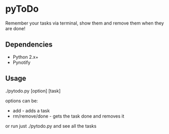 pyToDo
==========
Remember your tasks via terminal, show them and remove them when they are done!

Dependencies
------------
* Python 2.x+
* Pynotify

Usage
-----
./pytodo.py [option] [task]

options can be:
* add - adds a task
* rm/remove/done - gets the task done and removes it

or run just ./pytodo.py and see all the tasks
